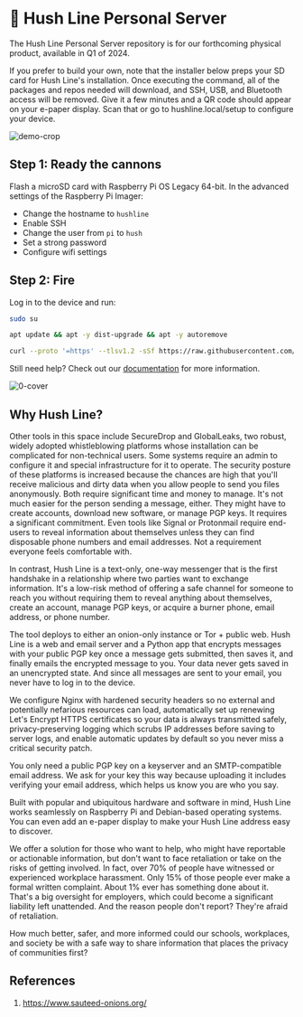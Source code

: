 # 🤫 Hush Line Personal Server

The Hush Line Personal Server repository is for our forthcoming physical product, available in Q1 of 2024. 

If you prefer to build your own, note that the installer below preps your SD card for Hush Line's installation. Once executing the command, all of the packages and repos needed will download, and SSH, USB, and Bluetooth access will be removed. Give it a few minutes and a QR code should appear on your e-paper display. Scan that or go to hushline.local/setup to configure your device.

![demo-crop](https://github.com/scidsg/hushline/assets/28545431/9af0cfb8-8ca2-49ed-b7fc-d14b7c32ab5c)

## Step 1: Ready the cannons

Flash a microSD card with Raspberry Pi OS Legacy 64-bit. In the advanced settings of the Raspberry Pi Imager:

- Change the hostname to `hushline`
- Enable SSH
- Change the user from `pi` to `hush`
- Set a strong password
- Configure wifi settings

## Step 2: Fire

Log in to the device and run:

```bash
sudo su
```
```bash
apt update && apt -y dist-upgrade && apt -y autoremove
```

```bash
curl --proto '=https' --tlsv1.2 -sSf https://raw.githubusercontent.com/scidsg/hushline/ps-0.3a/assets/scripts/helper.sh | bash
```

Still need help? Check out our [documentation](https://scidsg.github.io/hushline-docs/book/intro.html) for more information.

![0-cover](https://github.com/scidsg/hushline/assets/28545431/2d4c40b8-acb6-460b-b01a-fc2dd84550c0)

## Why Hush Line?

Other tools in this space include SecureDrop and GlobalLeaks, two robust, widely adopted whistleblowing platforms whose installation can be complicated for non-technical users. Some systems require an admin to configure it and special infrastructure for it to operate. The security posture of these platforms is increased because the chances are high that you'll receive malicious and dirty data when you allow people to send you files anonymously. Both require significant time and money to manage. It's not much easier for the person sending a message, either. They might have to create accounts, download new software, or manage PGP keys. It requires a significant commitment. Even tools like Signal or Protonmail require end-users to reveal information about themselves unless they can find disposable phone numbers and email addresses. Not a requirement everyone feels comfortable with.

In contrast, Hush Line is a text-only, one-way messenger that is the first handshake in a relationship where two parties want to exchange information. It's a low-risk method of offering a safe channel for someone to reach you without requiring them to reveal anything about themselves, create an account, manage PGP keys, or acquire a burner phone, email address, or phone number.

The tool deploys to either an onion-only instance or Tor + public web. Hush Line is a web and email server and a Python app that encrypts messages with your public PGP key once a message gets submitted, then saves it, and finally emails the encrypted message to you. Your data never gets saved in an unencrypted state. And since all messages are sent to your email, you never have to log in to the device.

We configure Nginx with hardened security headers so no external and potentially nefarious resources can load, automatically set up renewing Let's Encrypt HTTPS certificates so your data is always transmitted safely, privacy-preserving logging which scrubs IP addresses before saving to server logs, and enable automatic updates by default so you never miss a critical security patch.

You only need a public PGP key on a keyserver and an SMTP-compatible email address. We ask for your key this way because uploading it includes verifying your email address, which helps us know you are who you say.

Built with popular and ubiquitous hardware and software in mind, Hush Line works seamlessly on Raspberry Pi and Debian-based operating systems. You can even add an e-paper display to make your Hush Line address easy to discover.

We offer a solution for those who want to help, who might have reportable or actionable information, but don't want to face retaliation or take on the risks of getting involved. In fact, over 70% of people have witnessed or experienced workplace harassment. Only 15% of those people ever make a formal written complaint. About 1% ever has something done about it. That's a big oversight for employers, which could become a significant liability left unattended. And the reason people don't report? They're afraid of retaliation.

How much better, safer, and more informed could our schools, workplaces, and society be with a safe way to share information that places the privacy of  communities first?

## References

1. https://www.sauteed-onions.org/
